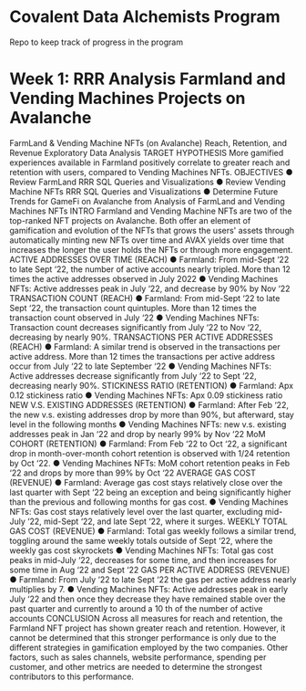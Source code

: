 # Covalent Data Alchemists Program

Repo to keep track of progress in the program

# Week 1: RRR Analysis Farmland and Vending Machines Projects on Avalanche

FarmLand & Vending Machine NFTs (on Avalanche) Reach, Retention, and
Revenue Exploratory Data Analysis
TARGET HYPOTHESIS
More gamified experiences available in Farmland positively correlate to greater reach and
retention with users, compared to Vending Machines NFTs.
OBJECTIVES
● Review FarmLand RRR SQL Queries and Visualizations
● Review Vending Machine NFTs RRR SQL Queries and Visualizations
● Determine Future Trends for GameFi on Avalanche from Analysis of FarmLand and
Vending Machines NFTs
INTRO
Farmland and Vending Machine NFTs are two of the top-ranked NFT projects on Avalanche.
Both offer an element of gamification and evolution of the NFTs that grows the users' assets
through automatically minting new NFTs over time and AVAX yields over time that increases the
longer the user holds the NFTs or through more engagement.
ACTIVE ADDRESSES OVER TIME (REACH)
● Farmland: From mid-Sept ‘22 to late Sept ‘22, the number of active accounts nearly
tripled. More than 12 times the active addresses observed in July 2022
● Vending Machines NFTs: Active addresses peak in July ‘22, and decrease by 90% by
Nov ‘22
TRANSACTION COUNT (REACH)
● Farmland: From mid-Sept ‘22 to late Sept ‘22, the transaction count quintuples. More
than 12 times the transaction count observed in July ‘22
● Vending Machines NFTs: Transaction count decreases significantly from July ‘22 to
Nov ‘22, decreasing by nearly 90%.
TRANSACTIONS PER ACTIVE ADDRESSES (REACH)
● Farmland: A similar trend is observed in the transactions per active address. More than
12 times the transactions per active address occur from July ‘22 to late September ‘22
● Vending Machines NFTs: Active addresses decrease significantly from July ‘22 to Sept
‘22, decreasing nearly 90%.
STICKINESS RATIO (RETENTION)
● Farmland: Apx 0.12 stickiness ratio
● Vending Machines NFTs: Apx 0.09 stickiness ratio
NEW V.S. EXISTING ADDRESSES (RETENTION)
● Farmland: After Feb ‘22, the new v.s. existing addresses drop by more than 90%, but
afterward, stay level in the following months
● Vending Machines NFTs: new v.s. existing addresses peak in Jan ‘22 and drop by
nearly 99% by Nov ‘22
MoM COHORT (RETENTION)
● Farmland: From Feb ‘22 to Oct ‘22, a significant drop in month-over-month cohort
retention is observed with 1/24 retention by Oct ‘22.
● Vending Machines NFTs: MoM cohort retention peaks in Feb ‘22 and drops by more
than 99% by Oct ‘22
AVERAGE GAS COST (REVENUE)
● Farmland: Average gas cost stays relatively close over the last quarter with Sept ‘22
being an exception and being significantly higher than the previous and following months
for gas cost.
● Vending Machines NFTs: Gas cost stays relatively level over the last quarter, excluding
mid-July ‘22, mid-Sept ‘22, and late Sept ‘22, where it surges.
WEEKLY TOTAL GAS COST (REVENUE)
● Farmland: Total gas weekly follows a similar trend, toggling around the same weekly
totals outside of Sept ‘22, where the weekly gas cost skyrockets
● Vending Machines NFTs: Total gas cost peaks in mid-July ‘22, decreases for some
time, and then increases for some time in Aug ‘22 and Sept ‘22
GAS PER ACTIVE ADDRESS (REVENUE)
● Farmland: From July ‘22 to late Sept ‘22 the gas per active address nearly multiplies by
7.
● Vending Machines NFTs: Active addresses peak in early July ‘22 and then once they
decrease they have remained stable over the past quarter and currently to around a 10
th of the number of active accounts
CONCLUSION
Across all measures for reach and retention, the Farmland NFT project has shown greater reach
and retention. However, it cannot be determined that this stronger performance is only due to
the different strategies in gamification employed by the two companies. Other factors, such as
sales channels, website performance, spending per customer, and other metrics are needed to
determine the strongest contributors to this performance.
